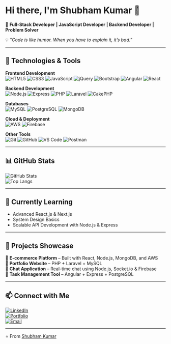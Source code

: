 # Hi there, I'm Shubham Kumar 👋  

🚀 **Full-Stack Developer | JavaScript Developer | Backend Developer | Problem Solver**  

💡 *"Code is like humor. When you have to explain it, it’s bad."*  

---

## 🔧 Technologies & Tools  

**Frontend Development**  
![HTML5](https://img.shields.io/badge/-HTML5-E34F26?style=flat&logo=html5&logoColor=white)
![CSS3](https://img.shields.io/badge/-CSS3-1572B6?style=flat&logo=css3&logoColor=white)
![JavaScript](https://img.shields.io/badge/-JavaScript-F7DF1E?style=flat&logo=javascript&logoColor=black)
![jQuery](https://img.shields.io/badge/-jQuery-0769AD?style=flat&logo=jquery&logoColor=white)
![Bootstrap](https://img.shields.io/badge/-Bootstrap-563D7C?style=flat&logo=bootstrap&logoColor=white)
![Angular](https://img.shields.io/badge/-Angular-DD0031?style=flat&logo=angular&logoColor=white)
![React](https://img.shields.io/badge/-React-61DAFB?style=flat&logo=react&logoColor=black)

**Backend Development**  
![Node.js](https://img.shields.io/badge/-Node.js-339933?style=flat&logo=node.js&logoColor=white)
![Express](https://img.shields.io/badge/-Express-000000?style=flat&logo=express&logoColor=white)
![PHP](https://img.shields.io/badge/-PHP-777BB4?style=flat&logo=php&logoColor=white)
![Laravel](https://img.shields.io/badge/-Laravel-FF2D20?style=flat&logo=laravel&logoColor=white)
![CakePHP](https://img.shields.io/badge/-CakePHP-D33C43?style=flat&logo=cakephp&logoColor=white)

**Databases**  
![MySQL](https://img.shields.io/badge/-MySQL-4479A1?style=flat&logo=mysql&logoColor=white)
![PostgreSQL](https://img.shields.io/badge/-PostgreSQL-336791?style=flat&logo=postgresql&logoColor=white)
![MongoDB](https://img.shields.io/badge/-MongoDB-47A248?style=flat&logo=mongodb&logoColor=white)

**Cloud & Deployment**  
![AWS](https://img.shields.io/badge/-AWS-232F3E?style=flat&logo=amazon-aws&logoColor=white)
![Firebase](https://img.shields.io/badge/-Firebase-FFCA28?style=flat&logo=firebase&logoColor=black)

**Other Tools**  
![Git](https://img.shields.io/badge/-Git-F05032?style=flat&logo=git&logoColor=white)
![GitHub](https://img.shields.io/badge/-GitHub-181717?style=flat&logo=github&logoColor=white)
![VS Code](https://img.shields.io/badge/-VSCode-0078D4?style=flat&logo=visual-studio-code&logoColor=white)
![Postman](https://img.shields.io/badge/-Postman-FF6C37?style=flat&logo=postman&logoColor=white)

---

## 📊 GitHub Stats  
![GitHub Stats](https://github-readme-stats.vercel.app/api?username=shubhamkumar&show_icons=true&theme=tokyonight)  
![Top Langs](https://github-readme-stats.vercel.app/api/top-langs/?username=shubhamkumar&layout=compact&theme=tokyonight)  

---

## 🌱 Currently Learning  
- Advanced React.js & Next.js  
- System Design Basics  
- Scalable API Development with Node.js & Express  

---

## 💼 Projects Showcase  
🔹 **E-commerce Platform** – Built with React, Node.js, MongoDB, and AWS  
🔹 **Portfolio Website** – PHP + Laravel + MySQL  
🔹 **Chat Application** – Real-time chat using Node.js, Socket.io & Firebase  
🔹 **Task Management Tool** – Angular + Express + PostgreSQL  

---

## 📫 Connect with Me  
[![LinkedIn](https://img.shields.io/badge/LinkedIn-blue?style=flat&logo=linkedin)](https://www.linkedin.com/in/YOUR-LINK/)  
[![Portfolio](https://img.shields.io/badge/Portfolio-000?style=flat&logo=google-chrome)](YOUR-PORTFOLIO-LINK)  
[![Email](https://img.shields.io/badge/Email-D14836?style=flat&logo=gmail&logoColor=white)](mailto:YOUR-EMAIL@gmail.com)  

---

⭐ From [Shubham Kumar](https://github.com/shubhamkumar)
